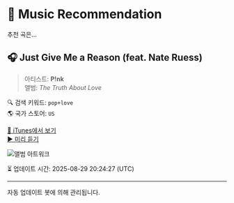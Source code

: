 
# 🎵 Music Recommendation

추천 곡은...

## 🎧 Just Give Me a Reason (feat. Nate Ruess)  
> 아티스트: **P!nk**  
> 앨범: _The Truth About Love_  

🔍 검색 키워드: `pop+love`  
🌎 국가 스토어: `US`

[🔗 iTunes에서 보기](https://music.apple.com/us/album/just-give-me-a-reason-feat-nate-ruess/545398133?i=545398139&uo=4)  
[▶️ 미리 듣기](https://audio-ssl.itunes.apple.com/itunes-assets/AudioPreview125/v4/57/38/52/573852b0-6b53-4b2e-f8d1-857ec7f60632/mzaf_6157346851900450639.plus.aac.p.m4a)

![앨범 아트워크](https://is1-ssl.mzstatic.com/image/thumb/Music115/v4/2c/b0/de/2cb0de7b-4559-d885-36f8-271c950cba34/886443562097.jpg/100x100bb.jpg)

⏳ 업데이트 시간: 2025-08-29 20:24:27 (UTC)

---
자동 업데이트 봇에 의해 관리됩니다.

